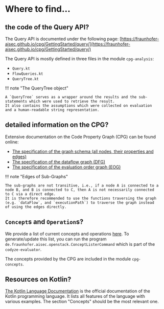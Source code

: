 # Where to find...

## the code of the Query API?

The Query API is documented under the following page: [https://fraunhofer-aisec.github.io/cpg/GettingStarted/query/](https://fraunhofer-aisec.github.io/cpg/GettingStarted/query/)

The Query API is mostly defined in three files in the module `cpg-analysis`:

* `Query.kt`
* `FlowQueries.kt`
* `QueryTree.kt`

!!! note "The QueryTree object"

    A `QueryTree` serves as a wrapper around the results and the sub-statements which were used to retrieve the result.
    It also contains the assumptions which were collected on evaluation and a human-readable string representation.

## detailed information on the CPG?

Extensive documentation on the Code Property Graph (CPG) can be found online:

* [The specification of the graph schema (all nodes, their properties and edges)](https://fraunhofer-aisec.github.io/cpg/CPG/specs/graph/)
* [The specification of the dataflow graph (DFG)](https://fraunhofer-aisec.github.io/cpg/CPG/specs/dfg/)
* [The specification of the evaluation order graph (EOG)](https://fraunhofer-aisec.github.io/cpg/CPG/specs/eog/)

!!! note "Edges of Sub-Graphs"

    The sub-graphs are not transitive, i.e., if a node A is connected to a node B, and B is connected to C, then A is not necessarily connected to C via a direct edge.
    It is therefore recommended to use the functions traversing the graph (e.g. `dataFlow`, and `executionPath`) to traverse the graph instead of using the edges directly.

## `Concept`s and `Operation`s?

We provide a list of current concepts and operations [here](list-concepts-and-operations.md).
To generate/update this list, you can run the program `de.fraunhofer.aisec.openstack.ConceptListerCommand` which is part of the `codyze-evaluator`.

The concepts provided by the CPG are included in the module `cpg-concepts`.

## Resources on Kotlin?

[The Kotlin Language Documentation](https://kotlinlang.org/docs/home.html) is the official documentation of the Kotlin programming language.
It lists all features of the language with various examples. The section "Concepts" should be the most relevant one.